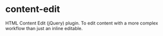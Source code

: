 content-edit
============

HTML Content Edit (jQuery) plugin. To edit content with a more complex workflow than just an inline editable.
